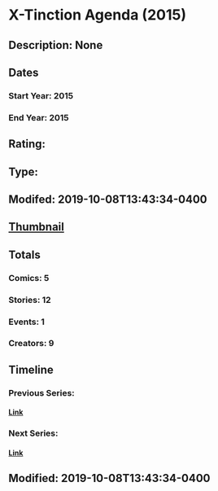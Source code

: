 # X-Tinction Agenda (2015)
## Description: None
## Dates
### Start Year: 2015
### End Year: 2015
## Rating: 
## Type: 
## Modifed: 2019-10-08T13:43:34-0400
## [Thumbnail](http://i.annihil.us/u/prod/marvel/i/mg/c/a0/553a640541403.jpg)
## Totals
### Comics: 5
### Stories: 12
### Events: 1
### Creators: 9
## Timeline
### Previous Series: 
#### [Link]()
### Next Series: 
#### [Link]()
## Modified: 2019-10-08T13:43:34-0400